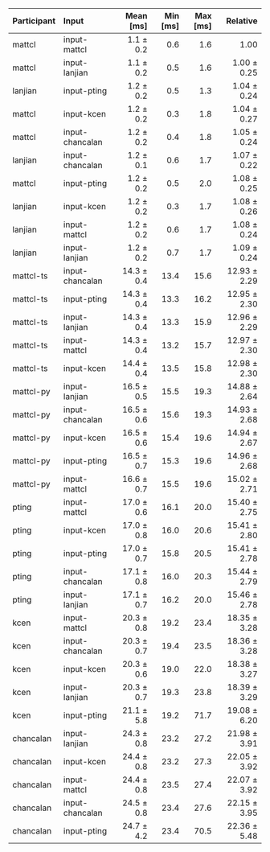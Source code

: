 | Participant | Input | Mean [ms] | Min [ms] | Max [ms] | Relative |
|:---|:---|---:|---:|---:|---:|
| mattcl | input-mattcl | 1.1 ± 0.2 | 0.6 | 1.6 | 1.00 |
| mattcl | input-lanjian | 1.1 ± 0.2 | 0.5 | 1.6 | 1.00 ± 0.25 |
| lanjian | input-pting | 1.2 ± 0.2 | 0.5 | 1.3 | 1.04 ± 0.24 |
| mattcl | input-kcen | 1.2 ± 0.2 | 0.3 | 1.8 | 1.04 ± 0.27 |
| mattcl | input-chancalan | 1.2 ± 0.2 | 0.4 | 1.8 | 1.05 ± 0.24 |
| lanjian | input-chancalan | 1.2 ± 0.1 | 0.6 | 1.7 | 1.07 ± 0.22 |
| mattcl | input-pting | 1.2 ± 0.2 | 0.5 | 2.0 | 1.08 ± 0.25 |
| lanjian | input-kcen | 1.2 ± 0.2 | 0.3 | 1.7 | 1.08 ± 0.26 |
| lanjian | input-mattcl | 1.2 ± 0.2 | 0.6 | 1.7 | 1.08 ± 0.24 |
| lanjian | input-lanjian | 1.2 ± 0.2 | 0.7 | 1.7 | 1.09 ± 0.24 |
| mattcl-ts | input-chancalan | 14.3 ± 0.4 | 13.4 | 15.6 | 12.93 ± 2.29 |
| mattcl-ts | input-pting | 14.3 ± 0.4 | 13.3 | 16.2 | 12.95 ± 2.30 |
| mattcl-ts | input-lanjian | 14.3 ± 0.4 | 13.3 | 15.9 | 12.96 ± 2.29 |
| mattcl-ts | input-mattcl | 14.3 ± 0.4 | 13.2 | 15.7 | 12.97 ± 2.30 |
| mattcl-ts | input-kcen | 14.4 ± 0.4 | 13.5 | 15.8 | 12.98 ± 2.30 |
| mattcl-py | input-lanjian | 16.5 ± 0.5 | 15.5 | 19.3 | 14.88 ± 2.64 |
| mattcl-py | input-chancalan | 16.5 ± 0.6 | 15.6 | 19.3 | 14.93 ± 2.68 |
| mattcl-py | input-kcen | 16.5 ± 0.6 | 15.4 | 19.6 | 14.94 ± 2.67 |
| mattcl-py | input-pting | 16.5 ± 0.7 | 15.3 | 19.6 | 14.96 ± 2.68 |
| mattcl-py | input-mattcl | 16.6 ± 0.7 | 15.5 | 19.6 | 15.02 ± 2.71 |
| pting | input-mattcl | 17.0 ± 0.6 | 16.1 | 20.0 | 15.40 ± 2.75 |
| pting | input-kcen | 17.0 ± 0.8 | 16.0 | 20.6 | 15.41 ± 2.80 |
| pting | input-pting | 17.0 ± 0.7 | 15.8 | 20.5 | 15.41 ± 2.78 |
| pting | input-chancalan | 17.1 ± 0.8 | 16.0 | 20.3 | 15.44 ± 2.79 |
| pting | input-lanjian | 17.1 ± 0.7 | 16.2 | 20.0 | 15.46 ± 2.78 |
| kcen | input-mattcl | 20.3 ± 0.8 | 19.2 | 23.4 | 18.35 ± 3.28 |
| kcen | input-chancalan | 20.3 ± 0.7 | 19.4 | 23.5 | 18.36 ± 3.28 |
| kcen | input-kcen | 20.3 ± 0.6 | 19.0 | 22.0 | 18.38 ± 3.27 |
| kcen | input-lanjian | 20.3 ± 0.7 | 19.3 | 23.8 | 18.39 ± 3.29 |
| kcen | input-pting | 21.1 ± 5.8 | 19.2 | 71.7 | 19.08 ± 6.20 |
| chancalan | input-lanjian | 24.3 ± 0.8 | 23.2 | 27.2 | 21.98 ± 3.91 |
| chancalan | input-kcen | 24.4 ± 0.8 | 23.2 | 27.3 | 22.05 ± 3.92 |
| chancalan | input-mattcl | 24.4 ± 0.8 | 23.5 | 27.4 | 22.07 ± 3.92 |
| chancalan | input-chancalan | 24.5 ± 0.8 | 23.4 | 27.6 | 22.15 ± 3.95 |
| chancalan | input-pting | 24.7 ± 4.2 | 23.4 | 70.5 | 22.36 ± 5.48 |
